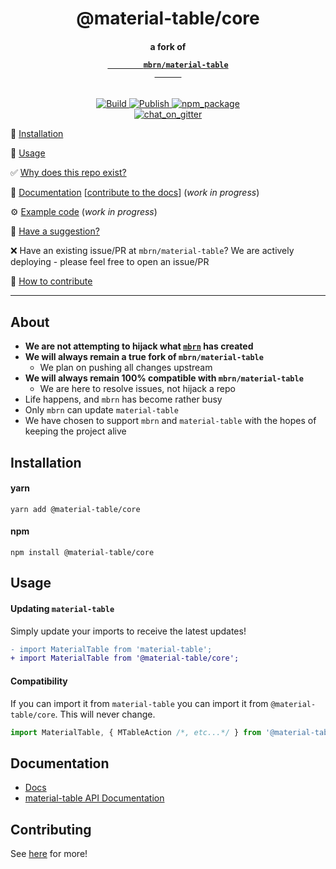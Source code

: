 <div align="center">

  <!-- Title -->
  <h1>@material-table/core</h1>

  <!-- Subtitle : a fork of mbrn/material-table -->
  <h4>
    a fork of 
    <code>
      <a 
        target="_blank" 
        rel="noopener noreferrer"
        href="https://material-table.com"
      >
        mbrn/material-table
      </a>
    </code>
  </h4>

  <!-- * Badges * -->
  <p>
    <section>
      <!-- build status -->
      <a href="https://github.com/material-table-core/core/actions?query=workflow%3ABuild">
        <img 
          title="Build" 
          src="https://github.com/material-table-core/core/workflows/Build/badge.svg?branch=master"
        >
      </a>
      <!-- publish status -->
      <a href="https://github.com/material-table-core/core/actions?query=workflow%3APublish">
        <img 
          title="Publish" 
          src="https://github.com/material-table-core/core/workflows/Publish/badge.svg"
        >
      </a>
      <!-- npm package -->
      <a href="https://www.npmjs.com/package/@material-table/core">
        <img 
          title="npm_package" 
          src="https://badge.fury.io/js/%40material-table%2Fcore.svg"
        >
      </a>
    </section>
    <section>
      <!-- gitter -->
      <a href="https://gitter.im/MaterialTableCore/community">
        <img 
          title="chat_on_gitter" 
          src="https://img.shields.io/gitter/room/material-table-core/core"
        >
      </a>    
    </section>
  </p> 
  <!-- ^^^ end badges ^^^ -->

</div>

💾 [Installation](#installation)

🎉 [Usage](#usage)

✅ [Why does this repo exist?](#about)

🚧 [Documentation](#documentation) [[contribute to the docs](https://github.com/material-table-core/website)] (_work in progress_)

⚙️ [Example code](https://material-table-core.github.io/examples) (_work in progress_)

💬 [Have a suggestion?](https://github.com/material-table-core/core/discussions)

❌ Have an existing issue/PR at `mbrn/material-table`? We are actively deploying - please feel free to open an issue/PR

💪 [How to contribute](#contributing)

---

## About

- **We are not attempting to hijack what [`mbrn`](https://github.com/mbrn/material-table) has created**
- **We will always remain a true fork of `mbrn/material-table`**
  - We plan on pushing all changes upstream
- **We will always remain 100% compatible with `mbrn/material-table`**
  - We are here to resolve issues, not hijack a repo
- Life happens, and `mbrn` has become rather busy
- Only `mbrn` can update `material-table`
- We have chosen to support `mbrn` and `material-table` with the hopes of keeping the project alive

## Installation

#### yarn

`yarn add @material-table/core`

#### npm

`npm install @material-table/core`

## Usage

#### Updating `material-table`

Simply update your imports to receive the latest updates!

```diff
- import MaterialTable from 'material-table';
+ import MaterialTable from '@material-table/core';
```

#### Compatibility

If you can import it from `material-table` you can import it from `@material-table/core`. This will never change.

```javascript
import MaterialTable, { MTableAction /*, etc...*/ } from '@material-table/core';
```

## Documentation

- [Docs](https://material-table-core.com)
- [material-table API Documentation](https://material-table.com)

## Contributing

See [here](https://github.com/material-table-core) for more!
